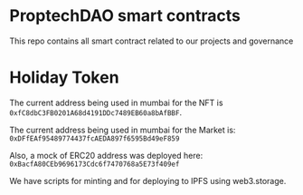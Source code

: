# ProptechDAO smart contracts

This repo contains all smart contract related to our projects and governance



# Holiday Token 

The current address being used in mumbai for the NFT is `0xfC8dbC3FB0201A68d4191DDc7489EB60a8bAfBBF`.

The current address being used in mumbai for the Market is: `0xDFfEAf95489774437fcAEDA897f6595Bd49eF859`

Also, a mock of ERC20 address was deployed here: `0xBacfA80CEb9696173Cdc6f7470768a5E73f409ef`


We have scripts for minting and for deploying to IPFS using web3.storage.